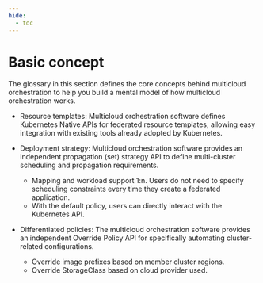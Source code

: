 ```yaml
---
hide:
  - toc
---
```


# Basic concept

The glossary in this section defines the core concepts behind multicloud orchestration to help you build a mental model of how multicloud orchestration works.

- Resource templates: Multicloud orchestration software defines Kubernetes Native APIs for federated resource templates, allowing easy integration with existing tools already adopted by Kubernetes.
- Deployment strategy: Multicloud orchestration software provides an independent propagation (set) strategy API to define multi-cluster scheduling and propagation requirements.
    - Mapping and workload support 1:n. Users do not need to specify scheduling constraints every time they create a federated application.
    - With the default policy, users can directly interact with the Kubernetes API.

- Differentiated policies: The multicloud orchestration software provides an independent Override Policy API for specifically automating cluster-related configurations.
    - Override image prefixes based on member cluster regions.
    - Override StorageClass based on cloud provider used.